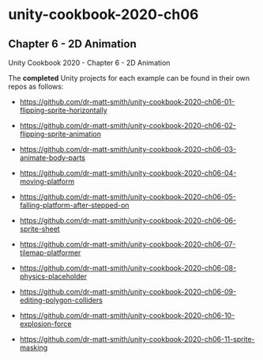 # unity-cookbook-2020-ch06

## Chapter 6 - 2D Animation

Unity Cookbook 2020 - Chapter 6 - 2D Animation

The **completed** Unity projects for each example can be found in their own repos as follows:

- https://github.com/dr-matt-smith/unity-cookbook-2020-ch06-01-flipping-sprite-horizontally

- https://github.com/dr-matt-smith/unity-cookbook-2020-ch06-02-flipping-sprite-animation

- https://github.com/dr-matt-smith/unity-cookbook-2020-ch06-03-animate-body-parts

- https://github.com/dr-matt-smith/unity-cookbook-2020-ch06-04-moving-platform

- https://github.com/dr-matt-smith/unity-cookbook-2020-ch06-05-falling-platform-after-stepped-on

- https://github.com/dr-matt-smith/unity-cookbook-2020-ch06-06-sprite-sheet

- https://github.com/dr-matt-smith/unity-cookbook-2020-ch06-07-tilemap-platformer

- https://github.com/dr-matt-smith/unity-cookbook-2020-ch06-08-physics-placeholder

- https://github.com/dr-matt-smith/unity-cookbook-2020-ch06-09-editing-polygon-colliders

- https://github.com/dr-matt-smith/unity-cookbook-2020-ch06-10-explosion-force

- https://github.com/dr-matt-smith/unity-cookbook-2020-ch06-11-sprite-masking



